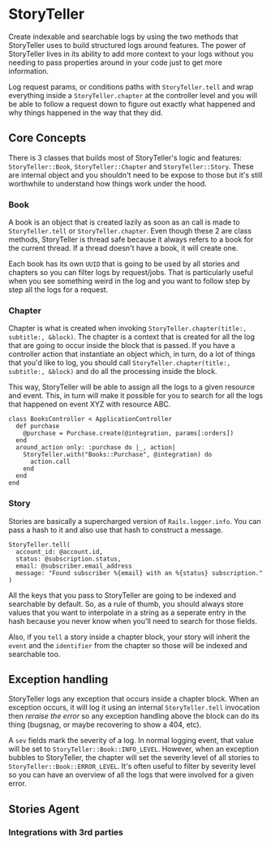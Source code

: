 # StoryTeller

Create indexable and searchable logs by using the two methods that StoryTeller uses to build structured logs around features. The power of StoryTeller lives in its ability to add more context to your logs without you needing to pass properties around in your code just to get more information.

Log request params, or conditions paths with `StoryTeller.tell` and wrap everything inside a `StoryTeller.chapter` at the controller level and you will be able to follow a request down to figure out exactly what happened and why things happened in the way that they did.

## Core Concepts
There is 3 classes that builds most of StoryTeller's logic and features: `StoryTeller::Book`, `StoryTeller::Chapter` and `StoryTeller::Story`. These are internal object and you shouldn't need to be expose to those but it's still worthwhile to understand how things work under the hood.

### Book
A book is an object that is created lazily as soon as an call is made to `StoryTeller.tell` or `StoryTeller.chapter`. Even though these 2 are class methods, StoryTeller is thread safe because it always refers to a book for the current thread. If a thread doesn't have a book, it will create one.

Each book has its own `UUID` that is going to be used by all stories and chapters so you can filter logs by request/jobs. That is particularly useful when you see something weird in the log and you want to follow step by step all the logs for a request.

### Chapter
Chapter is what is created when invoking `StoryTeller.chapter(title:, subtitle:, &block)`. The chapter is a context that is created for all the log that are going to occur inside the block that is passed. If you have a controller action that instantiate an object which, in turn, do a lot of things that you'd like to log, you should call `StoryTeller.chapter(title:, subtitle:, &block)` and do all the processing inside the block.

This way, StoryTeller will be able to assign all the logs to a given resource and event. This, in turn will make it possible for you to search for all the logs that happened on event XYZ with resource ABC.

```
class BooksController < ApplicationController
  def purchase
    @purchase = Purchase.create(@integration, params[:orders])
  end
  around_action only: :purchase do |_, action|
    StoryTeller.with("Books::Purchase", @integration) do
      action.call
    end
  end
end
```

### Story
Stories are basically a supercharged version of `Rails.logger.info`. You can pass a hash to it and also use that hash to construct a message.

```
StoryTeller.tell(
  account_id: @account.id,
  status: @subscription.status,
  email: @subscriber.email_address
  message: "Found subscriber %{email} with an %{status} subscription."
)
```

All the keys that you pass to StoryTeller are going to be indexed and searchable by default. So, as a rule of thumb, you should always store values that you want to interpolate in a string as a seperate entry in the hash because you never know when you'll need to search for those fields.

Also, if you `tell` a story inside a chapter block, your story will inherit the `event` and the `identifier` from the chapter so those will be indexed and searchable too.

## Exception handling

StoryTeller logs any exception that occurs inside a chapter block. When an exception occurs, it will log it using an internal `StoryTeller.tell` invocation then *reraise the error* so any exception handling above the block can do its thing (bugsnag, or maybe recovering to show a 404, etc).

A `sev` fields mark the severity of a log. In normal logging event, that value will be set to `StoryTeller::Book::INFO_LEVEL`. However, when an exception bubbles to StoryTeller, the chapter will set the severity level of all stories to `StoryTeller::Book::ERROR_LEVEL`. It's often useful to filter by severity level so you can have an overview of all the logs that were involved for a given error.
## Stories Agent

### Integrations with 3rd parties

